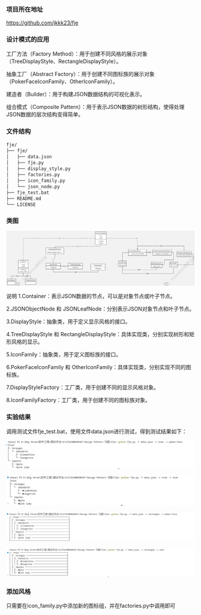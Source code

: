 ### 项目所在地址

https://github.com/jkkk23/fje

### 设计模式的应用

工厂方法（Factory Method）：用于创建不同风格的展示对象（TreeDisplayStyle、RectangleDisplayStyle）。

抽象工厂（Abstract Factory）：用于创建不同图标族的展示对象（PokerFaceIconFamily、OtherIconFamily）。

建造者（Builder）：用于构建JSON数据结构的可视化表示。

组合模式（Composite Pattern）：用于表示JSON数据的树形结构，使得处理JSON数据的层次结构变得简单。

### 文件结构

```plaintext
fje/
├── fje/
│   ├── data.json
│   ├── fje.py
│   ├── display_style.py
│   ├── factories.py
│   ├── icon_family.py
│   └── json_node.py
├── fje_test.bat
├── README.md
└── LICENSE
```

### 类图

![1717584726600](image/README/1717584726600.png)


说明
1.Container：表示JSON数据的节点，可以是对象节点或叶子节点。

2.JSONObjectNode 和 JSONLeafNode：分别表示JSON对象节点和叶子节点。

3.DisplayStyle：抽象类，用于定义显示风格的接口。

4.TreeDisplayStyle 和 RectangleDisplayStyle：具体实现类，分别实现树形和矩形风格的显示。

5.IconFamily：抽象类，用于定义图标族的接口。

6.PokerFaceIconFamily 和 OtherIconFamily：具体实现类，分别实现不同的图标族。

7.DisplayStyleFactory：工厂类，用于创建不同的显示风格对象。

8.IconFamilyFactory：工厂类，用于创建不同的图标族对象。

### 实验结果
调用测试文件fje_test.bat，使用文件data.json进行测试，得到测试结果如下：

![1717593003462](image/README/1717593003462.png)

![1717593022279](image/README/1717593022279.png)

![1717593045083](image/README/1717593045083.png)

![1717593064579](image/README/1717593064579.png)

### 添加风格

只需要在icon_family.py中添加新的图标组，并在factories.py中调用即可
